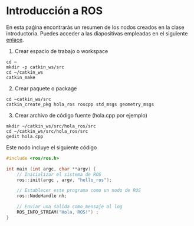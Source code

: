 # Introducción a ROS

En esta paǵina encontrarás un resumen de los nodos creados en la clase introductoria. Puedes acceder a las diapositivas empleadas en el siguiente [enlace](https://docs.google.com/presentation/d/11rba075v5t-SfsgQmFG1QgTjC17kRaaJnMfp66Bpsvo/edit?usp=sharing).

1. Crear espacio de trabajo o workspace
```
cd ~
mkdir -p catkin_ws/src
cd ~/catkin_ws
catkin_make
```

2. Crear paquete o package
```
cd ~catkin_ws/src
catkin_create_pkg hola_ros roscpp std_msgs geometry_msgs
```

3. Crear archivo de código fuente (hola.cpp por ejemplo)
```
mkdir ~/catkin_ws/src/hola_ros/src
cd ~/catkin_ws/src/hola_ros/src
gedit hola.cpp
```
Este nodo incluye el siguiente código

```cpp
#include <ros/ros.h>

int main (int argc, char **argv) {
	// Inicializar el sistema de ROS
	ros::init(argc , argv, "hello_ros");

	// Establecer este programa como un nodo de ROS
	ros::NodeHandle nh;

	// Enviar una salida como mensaje al log
	ROS_INFO_STREAM("Hola, ROS!") ;
}
```